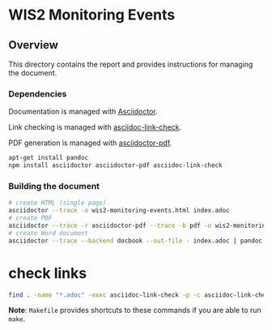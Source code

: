 # WIS2 Monitoring Events

## Overview

This directory contains the report and provides instructions for managing the document.

### Dependencies

Documentation is managed with [Asciidoctor](https://asciidoctor.org).

Link checking is managed with [asciidoc-link-check](https://www.npmjs.com/package/asciidoc-link-check).

PDF generation is managed with [asciidoctor-pdf](https://www.npmjs.com/package/asciidoctor-pdf).

```bash
apt-get install pandoc
npm install asciidoctor asciidoctor-pdf asciidoc-link-check
```
### Building the document

```bash
# create HTML (single page)
asciidoctor --trace -o wis2-monitoring-events.html index.adoc
# create PDF
asciidoctor --trace -r asciidoctor-pdf --trace -b pdf -o wis2-monitoring-events.pdf index.adoc
# create Word document
asciidoctor --trace --backend docbook --out-file - index.adoc | pandoc --from docbook --to docx --output wis2-monitoring-events.docx
```

# check links
```bash
find . -name "*.adoc" -exec asciidoc-link-check -p -c asciidoc-link-check-config.json {} \;
```

**Note**: `Makefile` provides shortcuts to these commands if you are able to run `make`.
